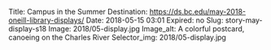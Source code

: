 Title: Campus in the Summer
Destination: https://ds.bc.edu/may-2018-oneill-library-displays/
Date: 2018-05-15 03:01
Expired: no
Slug: story-may-display-s18
Image: 2018/05-display.jpg
Image_alt: A colorful postcard, canoeing on the Charles River
Selector_img: 2018/05-display.jpg